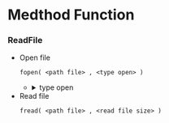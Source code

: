 # Medthod Function
### ReadFile
  - Open file
    ```
    fopen( <path file> , <type open> )
    ```
    - <details>
      <summary>type open</summary>
      
      ```
      r -> read only
      r+ -> read and write
      w -> write replace old data when not file will create a new file
      w+ -> read and write replace old data when not file will create a new file
      a -> write append old data when not file will create a new file
      a+ read and write append old data when not file will create a new file
      x -> write by create a new file but if found file will return error
      x+ -> read and write by create a new file but if found file will return error
      ```

      </details>
  - Read file
    ```
    fread( <path file> , <read file size> )
    ```